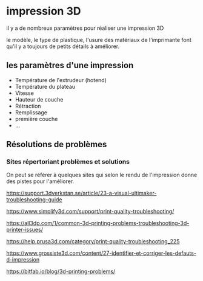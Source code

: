 # impression 3D  

il y a de nombreux paramètres pour réaliser une impression 3D

le modèle, le type de plastique, l'usure des matériaux de l'imprimante font qu'il y a toujours de petits détails à améliorer.

## les paramètres d'une impression

- Température de l'extrudeur (hotend)
- Température du plateau
- Vitesse
- Hauteur de couche
- Rétraction
- Remplissage
- première couche
- ...


## Résolutions de problèmes

### Sites répertoriant problèmes et solutions

On peut se référer à quelques sites qui selon le rendu de l'impression donne des pistes pour l'améliorer.


https://support.3dverkstan.se/article/23-a-visual-ultimaker-troubleshooting-guide

https://www.simplify3d.com/support/print-quality-troubleshooting/

https://all3dp.com/1/common-3d-printing-problems-troubleshooting-3d-printer-issues/

https://help.prusa3d.com/category/print-quality-troubleshooting_225

https://www.grossiste3d.com/content/27-identifier-et-corriger-les-defauts-d-impression

https://bitfab.io/blog/3d-printing-problems/

